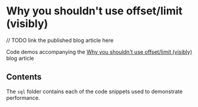 # Why you shouldn't use offset/limit (visibly)

// TODO link the published blog article here

Code demos accompanying the [Why you shouldn't use offset/limit (visibly)](https://ghost.home.demery.net) blog article

## Contents

The `sql` folder contains each of the code snippets used to demonstrate performance.
